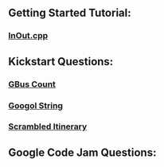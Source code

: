## Getting Started Tutorial:

### [InOut.cpp](https://github.com/Bubblemelon/C-Shells/tree/master/Code%20Jam%20Practice/InOut)  

## Kickstart Questions:

### [GBus Count](https://github.com/Bubblemelon/C-Shells/tree/master/Code%20Jam%20Practice/Gbus%20Count)  

### [Googol String](https://github.com/Bubblemelon/C-Shells/tree/master/Code%20Jam%20Practice/Googol%20String)  

### [Scrambled Itinerary](https://github.com/Bubblemelon/C-Shells/tree/master/Code%20Jam%20Practice/Scrambled%20Itinerary)

## Google Code Jam Questions:
